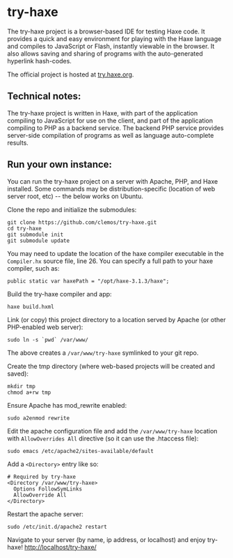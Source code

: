 try-haxe
========

The try-haxe project is a browser-based IDE for testing Haxe code.  It provides a
quick and easy environment for playing with the Haxe language and compiles to
JavaScript or Flash, instantly viewable in the browser.  It also allows saving
and sharing of programs with the auto-generated hyperlink hash-codes.

The official project is hosted at [try.haxe.org](http://try.haxe.org).

Technical notes:
----------------
The try-haxe project is written in Haxe, with part of the application compiling to
JavaScript for use on the client, and part of the application compiling to PHP as
a backend service.  The backend PHP service provides server-side compilation of
programs as well as language auto-complete results.

Run your own instance:
----------------------

You can run the try-haxe project on a server with Apache, PHP, and Haxe installed.  Some commands may be distribution-specific (location of web server root, etc) -- the below works on Ubuntu.

Clone the repo and initialize the submodules:

    git clone https://github.com/clemos/try-haxe.git
    cd try-haxe
    git submodule init
    git submodule update

You may need to update the location of the haxe compiler executable in the `Compiler.hx` source file, line 26.  You can specify a full path to your haxe compiler, such as:

    public static var haxePath = "/opt/haxe-3.1.3/haxe";

Build the try-haxe compiler and app:

    haxe build.hxml

Link (or copy) this project directory to a location served by Apache (or other PHP-enabled web server):

    sudo ln -s `pwd` /var/www/

The above creates a `/var/www/try-haxe` symlinked to your git repo.

Create the tmp directory (where web-based projects will be created and saved):

    mkdir tmp
    chmod a+rw tmp

Ensure Apache has mod_rewrite enabled:

    sudo a2enmod rewrite

Edit the apache configuration file and add the `/var/www/try-haxe` location with `AllowOverrides All` directive (so it can use the .htaccess file):

    sudo emacs /etc/apache2/sites-available/default

Add a `<Directory>` entry like so:

    # Required by try-haxe
    <Directory /var/www/try-haxe>
      Options FollowSymLinks
      AllowOverride All
    </Directory>

Restart the apache server:

    sudo /etc/init.d/apache2 restart

Navigate to your server (by name, ip address, or localhost) and enjoy try-haxe!  [http://localhost/try-haxe/](http://localhost/try-haxe/)
